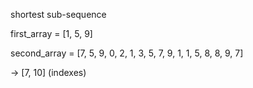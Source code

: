 shortest sub-sequence

first_array = [1, 5, 9]

second_array = [7, 5, 9, 0, 2, 1, 3, 5, 7, 9, 1, 1, 5, 8, 8, 9, 7]

-> [7, 10] (indexes)
